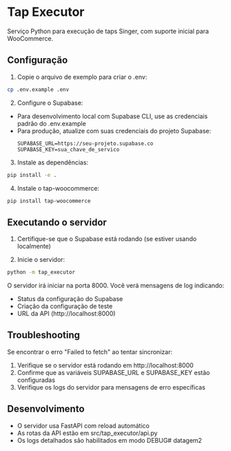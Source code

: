 # Tap Executor

Serviço Python para execução de taps Singer, com suporte inicial para WooCommerce.

## Configuração

1. Copie o arquivo de exemplo para criar o .env:
```bash
cp .env.example .env
```

2. Configure o Supabase:
- Para desenvolvimento local com Supabase CLI, use as credenciais padrão do .env.example
- Para produção, atualize com suas credenciais do projeto Supabase:
  ```
  SUPABASE_URL=https://seu-projeto.supabase.co
  SUPABASE_KEY=sua_chave_de_servico
  ```

3. Instale as dependências:
```bash
pip install -e .
```

4. Instale o tap-woocommerce:
```bash
pip install tap-woocommerce
```

## Executando o servidor

1. Certifique-se que o Supabase está rodando (se estiver usando localmente)

2. Inicie o servidor:
```bash
python -m tap_executor
```

O servidor irá iniciar na porta 8000. Você verá mensagens de log indicando:
- Status da configuração do Supabase
- Criação da configuração de teste
- URL da API (http://localhost:8000)

## Troubleshooting

Se encontrar o erro "Failed to fetch" ao tentar sincronizar:

1. Verifique se o servidor está rodando em http://localhost:8000
2. Confirme que as variáveis SUPABASE_URL e SUPABASE_KEY estão configuradas
3. Verifique os logs do servidor para mensagens de erro específicas

## Desenvolvimento

- O servidor usa FastAPI com reload automático
- As rotas da API estão em src/tap_executor/api.py
- Os logs detalhados são habilitados em modo DEBUG# datagem2
